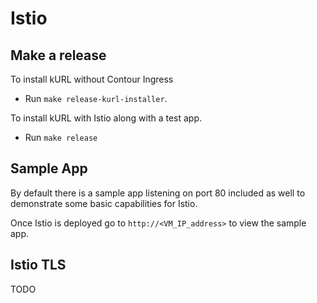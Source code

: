 # Istio

## Make a release

To install kURL without Contour Ingress

* Run `make release-kurl-installer`.

To install kURL with Istio along with a test app.

* Run `make release`

## Sample App

By default there is a sample app listening on port 80 included as well to demonstrate some basic capabilities for Istio.

Once Istio is deployed go to `http://<VM_IP_address>` to view the sample app.

## Istio TLS

TODO
